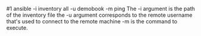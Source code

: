 #1 ansible -i inventory all -u demobook -m ping
    The -i argument is the path of the inventory file 
    the -u argument corresponds to the remote username that's used to connect to the remote machine
     -m is the command to execute. 